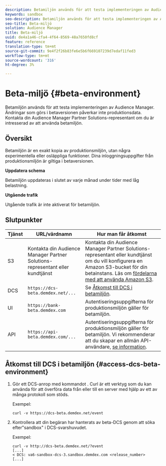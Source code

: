 ```yaml
---
description: Betamiljön används för att testa implementeringen av Audience Manager. Ändringar som görs i betaversionen påverkar inte produktionsdata. Kontakta din Audience Manager Partner Solutions-representant om du är intresserad av att använda betamiljön.
keywords: sandbox
seo-description: Betamiljön används för att testa implementeringen av Audience Manager. Ändringar som görs i betaversionen påverkar inte produktionsdata. Kontakta din Audience Manager Partner Solutions-representant om du är intresserad av att använda betamiljön.
seo-title: Beta-miljö
solution: Audience Manager
title: Beta-miljö
uuid: de4a1a46-cfa4-4f64-8569-48a7650fd8cf
feature: reference
translation-type: tm+mt
source-git-commit: 9e4f2f26b83fe6e5b6f669107239d7edaf11fed3
workflow-type: tm+mt
source-wordcount: '316'
ht-degree: 3%

---
```



# Beta-miljö {#beta-environment}

Betamiljön används för att testa implementeringen av Audience Manager. Ändringar som görs i betaversionen påverkar inte produktionsdata. Kontakta din Audience Manager Partner Solutions-representant om du är intresserad av att använda betamiljön.

## Översikt

Betamiljön är en exakt kopia av produktionsmiljön, utan några experimentella eller osläppliga funktioner. Dina inloggningsuppgifter från produktionsmiljön är giltiga i betaversionen.

**Uppdatera schema**

Betamiljön uppdateras i slutet av varje månad under tider med låg belastning.

**Utgående trafik**

Utgående trafik är inte aktiverat för betamiljön.

<!-- 

Added re: AAM-30826.

 -->

## Slutpunkter



| Tjänst | URL/värdnamn | Hur man får åtkomst |
|--- |--- | --- |
| S3 | Kontakta din Audience Manager Partner Solutions-representant eller kundtjänst | Kontakta din Audience Manager Partner Solutions-representant eller kundtjänst om du vill konfigurera en Amazon S3-bucket för din betainstans. Läs om [fördelarna med att använda Amazon S3](../reference/amazon-s3.md). |
| DCS | `https://dcs-beta.demdex.net/...` | Se [Åtkomst till DCS i betamiljön](../reference/beta-environment.md#access-dcs-beta-environment). |
| UI | `https://bank-beta.demdex.com` | Autentiseringsuppgifterna för produktionsmiljön gäller för betamiljön. |
| API | `https://api-beta.demdex.com/...` | Autentiseringsuppgifterna för produktionsmiljön gäller för betamiljön. Vi rekommenderar att du skapar en allmän API-användare, [se information](../api/rest-api-main/aam-api-getting-started.md#requirements). |

## Åtkomst till DCS i betamiljön {#access-dcs-beta-environment}

1. Gör ett DCS-anrop med kommandot [](https://curl.haxx.se/docs/manpage.html). Curl är ett verktyg som du kan använda för att överföra data från eller till en server med hjälp av ett av många protokoll som stöds.

   Exempel:

   `curl -v https://dcs-beta.demdex.net/event`

1. Kontrollera att din begäran har hanterats av beta-DCS genom att söka efter&quot;sandbox&quot; i DCS-svarshuvudet.

   Exempel:

   ```
   curl -v http://dcs-beta.demdex.net/?event
   [...]
   < DCS: va6-sandbox-dcs-3.sandbox.demdex.com <release_number>
   [...]
   ```

<!--

1. Determine the load balancer's endpoint IP addresses.

   Run the `dig`  [command](https://en.wikipedia.org/wiki/Dig_(command)) to determine the IP address of the nearest load balancer. The `dig` command queries the Domain Name System and returns the name and IP addresses of the [!DNL Audience Manager] [!UICONTROL Data Collection Servers (DCS)].

   ```
   dig dcs-beta.demdex.net
   ...
   dcs-sandbox-1754093861.us-east-1.elb.amazonaws.com. 60 IN A 52.87.15.51
   dcs-sandbox-1754093861.us-east-1.elb.amazonaws.com. 60 IN A 50.16.150.8
   dcs-sandbox-1754093861.us-east-1.elb.amazonaws.com. 60 IN A 52.2.228.100
   ```

2. Using one of the addresses in the above table, add a static DNS entry in the [!DNL /etc/hosts] file.

   On Windows, modify [!DNL c:\WINDOWS\system32\drivers\etc\hosts].

   For example:

   [!DNL 52.87.15.51 *`samplepartner`*.demdex.net]

   >[!NOTE]
   >
   >The addresses change occasionally, so you must keep your [!DNL /etc/hosts] file up to date.

   Additionally, if you need to set up ID synchronization, you must add a similar entry for [!DNL dpm.demdex.net.]

   [!DNL 52.87.15.51 dpm.demdex.net]. 

3. Make a DCS call, using the `curl` [command](https://curl.haxx.se/docs/manpage.html). Curl is a tool to transfer data from or to a server, using one of many supported protocols.

   For example:

   [!DNL https://<domain>/event?product=camera] 

4. Verify that your request was served by the beta DCS by looking for "sandbox" in the DCS response header.

   For example:

   ```
   curl -v https://dcs-beta.demdex.net/?event
   [...]
   < DCS: va6-sandbox-dcs-3.sandbox.demdex.com <release_number>
   [...]
   ```

   -->